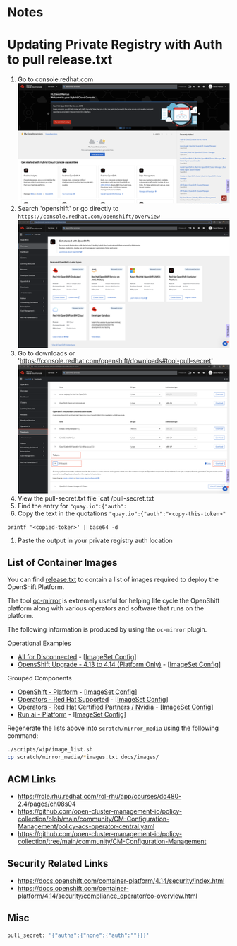 # Notes

# Updating Private Registry with Auth to pull release.txt

1. Go to console.redhat.com
![images](./images/console-rh-com.png)
1. Search 'openshift' or go directly to `https://console.redhat.com/openshift/overview`
![images](./images/console-rh-com-overview.png)
1. Go to downloads or 'https://console.redhat.com/openshift/downloads#tool-pull-secret'
![images](./images/tool-pull-secret.png)
1. View the pull-secret.txt file
`cat <your-path>/pull-secret.txt
1. Find the entry for `"quay.io":{"auth":`
1. Copy the text in the quotations
`"quay.io":{"auth":"<copy-this-token>"` 
```
printf '<copied-token>' | base64 -d
```
1. Paste the output in your private registry auth location

## List of Container Images

You can find [release.txt](https://mirror.openshift.com/pub/openshift-v4/clients/ocp/stable-4.13/release.txt) to contain a list of images required to deploy the OpenShift Platform.

The tool [oc-mirror](https://github.com/openshift/oc-mirror) is extremely useful for helping life cycle the OpenShift platform along with various operators and software that runs on the platform.

The following information is produced by using the `oc-mirror` plugin.

Operational Examples

- [All for Disconnected](images/imageset-config-all-images.txt) - [[ImageSet Config](../components/imageset/imageset-config-all.yaml)]
- [OpensShift Upgrade - 4.13 to 4.14 (Platform Only)](images/imageset-config-ocp-upgrade-images.txt) - [[ImageSet Config](../components/imageset/imageset-config-ocp-upgrade.yaml)]

Grouped Components

- [OpenShift - Platform](images/imageset-config-ocp-images.txt) - [[ImageSet Config](../components/imageset/imageset-config-ocp.yaml)]
- [Operators - Red Hat Supported](images/imageset-config-redhat-images.txt) - [[ImageSet Config](../components/imageset/imageset-config-redhat.yaml)]
- [Operators - Red Hat Certified Partners / Nvidia](images/imageset-config-certified-images.txt) - [[ImageSet Config](../components/imageset/imageset-config-certified.yaml)]
- [Run.ai - Platform](images/imageset-config-runai-images.txt) - [[ImageSet Config](../components/imageset/imageset-config-runai.yaml)]

Regenerate the lists above into `scratch/mirror_media` using the following command:

```sh
./scripts/wip/image_list.sh
cp scratch/mirror_media/*images.txt docs/images/
```

## ACM Links

- https://role.rhu.redhat.com/rol-rhu/app/courses/do480-2.4/pages/ch08s04
- https://github.com/open-cluster-management-io/policy-collection/blob/main/community/CM-Configuration-Management/policy-acs-operator-central.yaml
- https://github.com/open-cluster-management-io/policy-collection/tree/main/community/CM-Configuration-Management

## Security Related Links

- https://docs.openshift.com/container-platform/4.14/security/index.html
- https://docs.openshift.com/container-platform/4.14/security/compliance_operator/co-overview.html

## Misc

```sh
pull_secret: '{"auths":{"none":{"auth":""}}}'
```
